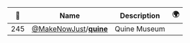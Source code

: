 |:star2: | Name | Description | 🌍|
|---|---|---|---|
|245|[@MakeNowJust](https://github.com/MakeNowJust)/[**quine**](https://github.com/MakeNowJust/quine)|Quine Museum||

